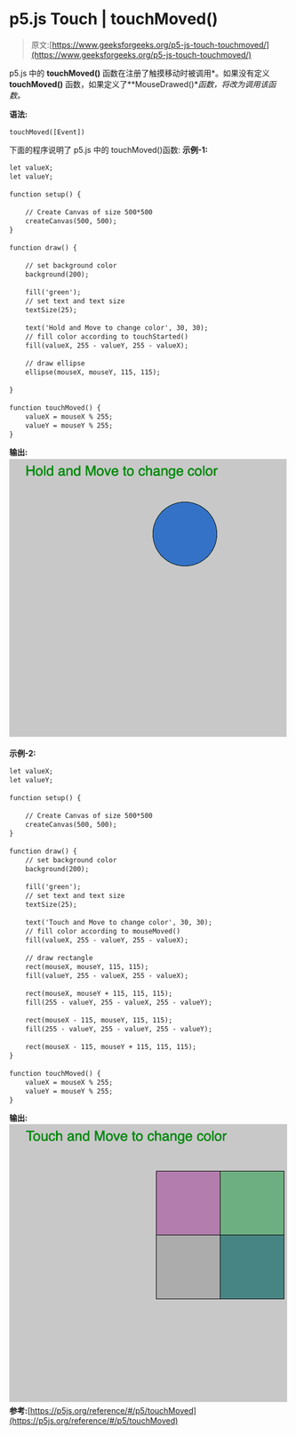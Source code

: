 # p5.js Touch | touchMoved()

> 原文:[https://www.geeksforgeeks.org/p5-js-touch-touchmoved/](https://www.geeksforgeeks.org/p5-js-touch-touchmoved/)

p5.js 中的 **touchMoved()** 函数在注册了触摸移动时被调用*。如果没有定义 **touchMoved()** 函数，如果定义了**MouseDrawed()**函数，将改为调用该函数。*

**语法:**

```
touchMoved([Event])

```

下面的程序说明了 p5.js 中的 touchMoved()函数:
**示例-1:**

```
let valueX;
let valueY;

function setup() {

    // Create Canvas of size 500*500
    createCanvas(500, 500);
}

function draw() {

    // set background color
    background(200);

    fill('green');
    // set text and text size
    textSize(25);

    text('Hold and Move to change color', 30, 30);
    // fill color according to touchStarted() 
    fill(valueX, 255 - valueY, 255 - valueX);

    // draw ellipse  
    ellipse(mouseX, mouseY, 115, 115);

}

function touchMoved() {
    valueX = mouseX % 255;
    valueY = mouseY % 255;
}
```

**输出:**
![](img/1130d4b891ee892a01988638b7c5fe83.png)

**示例-2:**

```
let valueX;
let valueY;

function setup() {

    // Create Canvas of size 500*500
    createCanvas(500, 500);
}

function draw() {
    // set background color
    background(200);

    fill('green');
    // set text and text size
    textSize(25);

    text('Touch and Move to change color', 30, 30);
    // fill color according to mouseMoved() 
    fill(valueX, 255 - valueY, 255 - valueX);

    // draw rectangle 
    rect(mouseX, mouseY, 115, 115);
    fill(valueY, 255 - valueX, 255 - valueX);

    rect(mouseX, mouseY + 115, 115, 115);
    fill(255 - valueY, 255 - valueX, 255 - valueY);

    rect(mouseX - 115, mouseY, 115, 115);
    fill(255 - valueY, 255 - valueY, 255 - valueY);

    rect(mouseX - 115, mouseY + 115, 115, 115);
}

function touchMoved() {
    valueX = mouseX % 255;
    valueY = mouseY % 255;
}
```

**输出:**
![](img/bf99b51bf6af08c0477b15d42b553115.png)
**参考:**[https://p5js.org/reference/#/p5/touchMoved](https://p5js.org/reference/#/p5/touchMoved)